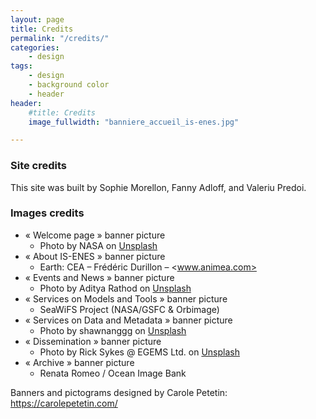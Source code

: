 ```yaml
---
layout: page
title: Credits
permalink: "/credits/"
categories:
    - design
tags:
    - design
    - background color
    - header
header:
    #title: Credits
    image_fullwidth: "banniere_accueil_is-enes.jpg"

---
```


### Site credits

This site was built by Sophie Morellon, Fanny Adloff, and Valeriu Predoi.

### Images credits

- « Welcome page » banner picture
  - Photo by NASA on [Unsplash](https://unsplash.com)
- « About IS-ENES » banner picture
  - Earth: CEA – Frédéric Durillon – <www.animea.com>
- « Events and News » banner picture
  - Photo by Aditya Rathod on [Unsplash](https://unsplash.com)
- « Services on Models and Tools » banner picture
  - SeaWiFS Project (NASA/GSFC & Orbimage)
- « Services on Data and Metadata » banner picture
  - Photo by shawnanggg on [Unsplash](https://unsplash.com)
- « Dissemination » banner picture
  - Photo by Rick Sykes @ EGEMS Ltd. on [Unsplash](https://unsplash.com)
- « Archive » banner picture
  - Renata Romeo / Ocean Image Bank

Banners and pictograms designed by Carole Petetin: <https://carolepetetin.com/>
